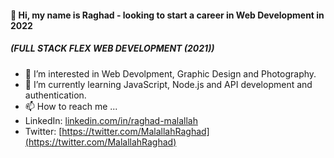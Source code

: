 #### 👋 Hi, my name is Raghad - looking to start a career in Web Development in 2022
##### (FULL STACK FLEX WEB DEVELOPMENT (2021))
- 👀 I’m interested in Web Devolpment, Graphic Design and Photography.
- 🌱 I’m currently learning JavaScript, Node.js and API development and authentication.
- 📫 How to reach me ...
- LinkedIn: [linkedin.com/in/raghad-malallah](linkedin.com/in/raghad-malallah)
- Twitter: [https://twitter.com/MalallahRaghad](https://twitter.com/MalallahRaghad)

